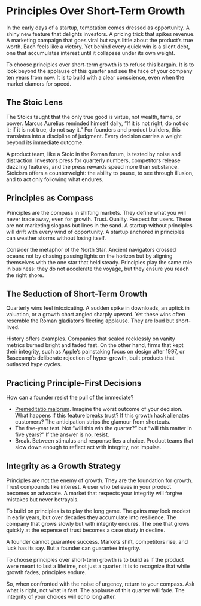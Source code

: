 # Principles Over Short-Term Growth

In the early days of a startup, temptation comes dressed as opportunity. A shiny new feature that delights investors. A pricing trick that spikes revenue. A marketing campaign that goes viral but says little about the product’s true worth. Each feels like a victory. Yet behind every quick win is a silent debt, one that accumulates interest until it collapses under its own weight.  

To choose principles over short-term growth is to refuse this bargain. It is to look beyond the applause of this quarter and see the face of your company ten years from now. It is to build with a clear conscience, even when the market clamors for speed.  

## The Stoic Lens

The Stoics taught that the only true good is virtue, not wealth, fame, or power. Marcus Aurelius reminded himself daily, “If it is not right, do not do it; if it is not true, do not say it.” For founders and product builders, this translates into a discipline of judgment. Every decision carries a weight beyond its immediate outcome.

A product team, like a Stoic in the Roman forum, is tested by noise and distraction. Investors press for quarterly numbers, competitors release dazzling features, and the press rewards speed more than substance. Stoicism offers a counterweight: the ability to pause, to see through illusion, and to act only following what endures.  

## Principles as Compass

Principles are the compass in shifting markets. They define what you will never trade away, even for growth. Trust. Quality. Respect for users. These are not marketing slogans but lines in the sand. A startup without principles will drift with every wind of opportunity. A startup anchored in principles can weather storms without losing itself.  

Consider the metaphor of the North Star. Ancient navigators crossed oceans not by chasing passing lights on the horizon but by aligning themselves with the one star that held steady. Principles play the same role in business: they do not accelerate the voyage, but they ensure you reach the right shore.  

## The Seduction of Short-Term Growth

Quarterly wins feel intoxicating. A sudden spike in downloads, an uptick in valuation, or a growth chart angled sharply upward. Yet these wins often resemble the Roman gladiator’s fleeting applause. They are loud but short-lived.  

History offers examples. Companies that scaled recklessly on vanity metrics burned bright and faded fast. On the other hand, firms that kept their integrity, such as Apple’s painstaking focus on design after 1997, or Basecamp’s deliberate rejection of hyper-growth, built products that outlasted hype cycles.

## Practicing Principle-First Decisions

How can a founder resist the pull of the immediate?

- [Premeditatio malorum](https://en.wikipedia.org/wiki/Negative_visualization). Imagine the worst outcome of your decision. What happens if this feature breaks trust? If this growth hack alienates customers? The anticipation strips the glamour from shortcuts.  
- The five-year test. Not “will this win the quarter?” but “will this matter in five years?” If the answer is no, resist.  
- Break. Between stimulus and response lies a choice. Product teams that slow down enough to reflect act with integrity, not impulse.  

## Integrity as a Growth Strategy

Principles are not the enemy of growth. They are the foundation for growth. Trust compounds like interest. A user who believes in your product becomes an advocate. A market that respects your integrity will forgive mistakes but never betrayals.  

To build on principles is to play the long game. The gains may look modest in early years, but over decades they accumulate into resilience. The company that grows slowly but with integrity endures. The one that grows quickly at the expense of trust becomes a case study in decline.  

A founder cannot guarantee success. Markets shift, competitors rise, and luck has its say. But a founder can guarantee integrity.  

To choose principles over short-term growth is to build as if the product were meant to last a lifetime, not just a quarter. It is to recognize that while growth fades, principles endure.  

So, when confronted with the noise of urgency, return to your compass. Ask what is right, not what is fast. The applause of this quarter will fade. The integrity of your choices will echo long after.  